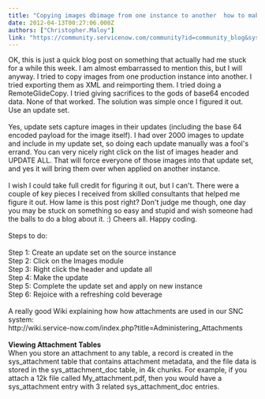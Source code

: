 ```yaml
---
title: "Copying images dbimage from one instance to another  how to make it not so hard"
date: 2012-04-13T00:27:06.000Z
authors: ["Christopher.Maloy"]
link: "https://community.servicenow.com/community?id=community_blog&sys_id=6a5ce6a1dbd0dbc01dcaf3231f9619df"
---
```

<p>OK, this is just a quick blog post on something that actually had me stuck for a while this week. I am almost embarrassed to mention this, but I will anyway. I tried to copy images from one production instance into another. I tried exporting them as XML and reimporting them. I tried doing a RemoteGlideCopy. I tried giving sacrifices to the gods of base64 encoded data. None of that worked. The solution was simple once I figured it out. Use an update set.<br /><br />Yes, update sets capture images in their updates (including the base 64 encoded payload for the image itself). I had over 2000 images to update and include in my update set, so doing each update manually was a fool's errand. You can very nicely right click on the list of images header and UPDATE ALL. That will force everyone of those images into that update set, and yes it will bring them over when applied on another instance.<br /><br />I wish I could take full credit for figuring it out, but I can't. There were a couple of key pieces I received from skilled consultants that helped me figure it out. How lame is this post right? Don't judge me though, one day you may be stuck on something so easy and stupid and wish someone had the balls to do a blog about it. :) Cheers all. Happy coding.<br /><br />Steps to do:<br /><br />Step 1: Create an update set on the source instance<br />Step 2: Click on the Images module<br />Step 3: Right click the header and update all<br />Step 4: Make the update<br />Step 5: Complete the update set and apply on new instance<br />Step 6: Rejoice with a refreshing cold beverage<br /><br />A really good Wiki explaining how how attachments are used in our SNC system:<br />http://wiki.service-now.com/index.php?title=Administering_Attachments<br /><br /><b>Viewing Attachment Tables</b><br />When you store an attachment to any table, a record is created in the sys_attachment table that contains attachment metadata, and the file data is stored in the sys_attachment_doc table, in 4k chunks. For example, if you attach a 12k file called My_attachment.pdf, then you would have a sys_attachment entry with 3 related sys_attachment_doc entries.</p>